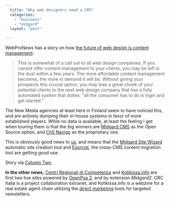 ```yaml
---
  title: "Why web designers need a CMS"
  categories: 
    - "business"
    - "midgard"
  layout: "post"

---
```

WebProNews has a story on how [the future of web design is content management][1]:

> This is somewhat of a call out to all web design companies. If you cannot offer content management to your clients, you may be left in the dust within a few years. The more affordable content management becomes, the more in demand it will be. Without giving your prospects this crucial option, you may lose a great chunk of your potential clients to the next web design company that has a fully automated system that states: "all the consumer has to do is login and get started."

The New Media agencies at least here in Finland seem to have noticed this, and are actively dumping their in-house systems in favor of more established players. While no data is available, at least the feeling I get when touring them is that the big winners are [Midgard CMS][2] as the Open Source option, and [Ch5 Navigo][3] as the proprietary one.

This is obviously good news to [us][5], and means that the [Midgard Site Wizard][6] automatic site creation tool and [Exorcist][7], the cross-CMS content migration tool are getting good use.

Story via [Column Two][4].

__In the other news,__ [Centri Regionali di Competenza][8] and [Kotikissa.info][9] are first two live sites powered by [OpenPsa 2][10], and by extension _Midgard2_. CRC Italia is a project collaboration extranet, and Kotikissa.info is a webzine for a real estate agent chain utilizing the [direct marketing][11] tools for targeted newsletters.

[1]: http://www.webpronews.com/ebusiness/contentandcopywriting/wpn-6-20050912TheFutureOfWebDesignIsContentManagement.html  
[2]: http://www.midgard-project.org/
[3]: http://www.ch5finland.com/Tuotteet/en_GB/CMS_english/
[4]: http://www.steptwo.com.au/columntwo/archives/001856.html
[5]: http://www.nemein.com/en/
[6]: http://www.midgard-project.org/midcom-permalink-6a5e2b2fc1b998f6f1ac70946f355f1d
[7]: http://yukatan.fi/display/yukatan/2005/02/21/CMS+migration+with+the+Exorcist
[8]: http://www.crcitalia.it/
[9]: http://www.kotikissa.info/fi/
[10]: http://bergie.iki.fi/midcom-permalink-4a5932e606710d5d57a29cdd047cb0cf
[11]: http://bergie.iki.fi/midcom-permalink-5a4de764044adb21da1f8e2fcbcc58c6
